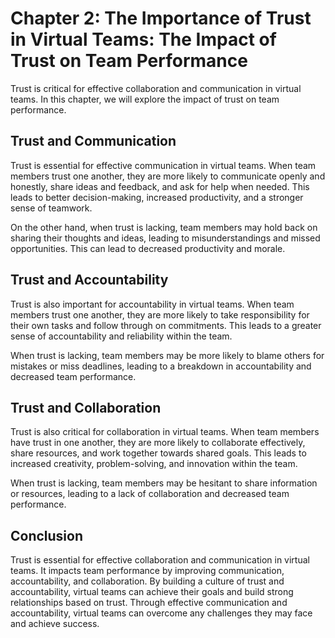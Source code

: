 Chapter 2: The Importance of Trust in Virtual Teams: The Impact of Trust on Team Performance
============================================================================================

Trust is critical for effective collaboration and communication in virtual teams. In this chapter, we will explore the impact of trust on team performance.

Trust and Communication
-----------------------

Trust is essential for effective communication in virtual teams. When team members trust one another, they are more likely to communicate openly and honestly, share ideas and feedback, and ask for help when needed. This leads to better decision-making, increased productivity, and a stronger sense of teamwork.

On the other hand, when trust is lacking, team members may hold back on sharing their thoughts and ideas, leading to misunderstandings and missed opportunities. This can lead to decreased productivity and morale.

Trust and Accountability
------------------------

Trust is also important for accountability in virtual teams. When team members trust one another, they are more likely to take responsibility for their own tasks and follow through on commitments. This leads to a greater sense of accountability and reliability within the team.

When trust is lacking, team members may be more likely to blame others for mistakes or miss deadlines, leading to a breakdown in accountability and decreased team performance.

Trust and Collaboration
-----------------------

Trust is also critical for collaboration in virtual teams. When team members have trust in one another, they are more likely to collaborate effectively, share resources, and work together towards shared goals. This leads to increased creativity, problem-solving, and innovation within the team.

When trust is lacking, team members may be hesitant to share information or resources, leading to a lack of collaboration and decreased team performance.

Conclusion
----------

Trust is essential for effective collaboration and communication in virtual teams. It impacts team performance by improving communication, accountability, and collaboration. By building a culture of trust and accountability, virtual teams can achieve their goals and build strong relationships based on trust. Through effective communication and accountability, virtual teams can overcome any challenges they may face and achieve success.
